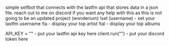 simple selfbot that connects with the lastfm api that stores data in a json file.
reach out to me on discord if you want any help with this as this is not going to be an updated project (wonderium)
!set (username) - set your lastfm username
!ta - display your top artist
!tal - display your top albums

API_KEY = "" - put your lastfm api key here
client.run("") - put your discord token here
